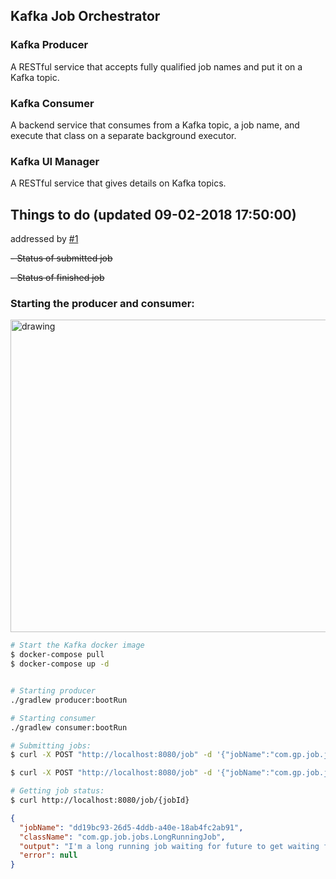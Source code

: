Kafka Job Orchestrator
--------------------------------------

### Kafka Producer
A RESTful service that accepts fully qualified job names and put it on a Kafka topic.

### Kafka Consumer
A backend service that consumes from a Kafka topic, a job name, and execute that class on a separate background executor.

### Kafka UI Manager
A RESTful service that gives details on Kafka topics. 


## Things to do (updated 09-02-2018 17:50:00)
addressed by [#1](https://github.com/girishpandit88/kafka-job-orchestrator/pull/1)

<del> - Status of submitted job </del>

<del> - Status of finished job </del>


### Starting the producer and consumer:

<img src="img/kjo.mov.gif" alt="drawing" width="1280" height="500" />

```bash
# Start the Kafka docker image
$ docker-compose pull
$ docker-compose up -d 


# Starting producer
./gradlew producer:bootRun

# Starting consumer
./gradlew consumer:bootRun

# Submitting jobs:
$ curl -X POST "http://localhost:8080/job" -d '{"jobName":"com.gp.job.jobs.CliJob", "args" : ""}' -H "Content-Type:application/json"  # execute the CliJob class

$ curl -X POST "http://localhost:8080/job" -d '{"jobName":"com.gp.job.jobs.LongRunningJob", "args" : ""}' -H "Content-Type:application/json" # execute the LongRunningJob class

# Getting job status:
$ curl http://localhost:8080/job/{jobId}
```
```json
{
  "jobName": "dd19bc93-26d5-4ddb-a40e-18ab4fc2ab91",
  "className": "com.gp.job.jobs.LongRunningJob",
  "output": "I'm a long running job waiting for future to get waiting for future to get waiting for future to get waiting for future to get Hello ! 2018-09-03 17:37:18.975  INFO 33027 --- [pool-1-thread-2] c.g.j.consumer.manager.WorkUnitConsumer  : Result of job operation : null ",
  "error": null
}
```
